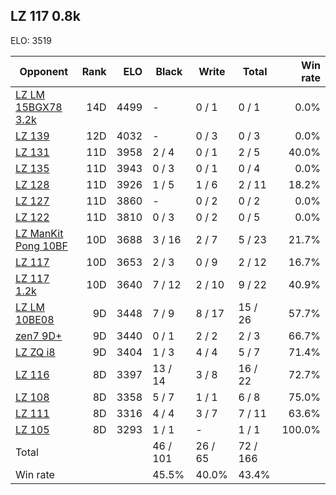 ## LZ 117 0.8k ##

ELO: 3519

Opponent | Rank | ELO | Black | Write | Total | Win rate
---------|-----:|----:|-------|-------|-------|-------:
[LZ LM 15BGX78 3.2k](LZ%20LM%2015BGX78%203.2k.md) | 14D | 4499 | - | 0 / 1 | 0 / 1 | 0.0%
[LZ 139](LZ%20139.md) | 12D | 4032 | - | 0 / 3 | 0 / 3 | 0.0%
[LZ 131](LZ%20131.md) | 11D | 3958 | 2 / 4 | 0 / 1 | 2 / 5 | 40.0%
[LZ 135](LZ%20135.md) | 11D | 3943 | 0 / 3 | 0 / 1 | 0 / 4 | 0.0%
[LZ 128](LZ%20128.md) | 11D | 3926 | 1 / 5 | 1 / 6 | 2 / 11 | 18.2%
[LZ 127](LZ%20127.md) | 11D | 3860 | - | 0 / 2 | 0 / 2 | 0.0%
[LZ 122](LZ%20122.md) | 11D | 3810 | 0 / 3 | 0 / 2 | 0 / 5 | 0.0%
[LZ ManKit Pong 10BF](LZ%20ManKit%20Pong%2010BF.md) | 10D | 3688 | 3 / 16 | 2 / 7 | 5 / 23 | 21.7%
[LZ 117](LZ%20117.md) | 10D | 3653 | 2 / 3 | 0 / 9 | 2 / 12 | 16.7%
[LZ 117 1.2k](LZ%20117%201.2k.md) | 10D | 3640 | 7 / 12 | 2 / 10 | 9 / 22 | 40.9%
[LZ LM 10BE08](LZ%20LM%2010BE08.md) | 9D | 3448 | 7 / 9 | 8 / 17 | 15 / 26 | 57.7%
[zen7 9D+](zen7%209D+.md) | 9D | 3440 | 0 / 1 | 2 / 2 | 2 / 3 | 66.7%
[LZ ZQ i8](LZ%20ZQ%20i8.md) | 9D | 3404 | 1 / 3 | 4 / 4 | 5 / 7 | 71.4%
[LZ 116](LZ%20116.md) | 8D | 3397 | 13 / 14 | 3 / 8 | 16 / 22 | 72.7%
[LZ 108](LZ%20108.md) | 8D | 3358 | 5 / 7 | 1 / 1 | 6 / 8 | 75.0%
[LZ 111](LZ%20111.md) | 8D | 3316 | 4 / 4 | 3 / 7 | 7 / 11 | 63.6%
[LZ 105](LZ%20105.md) | 8D | 3293 | 1 / 1 | - | 1 / 1 | 100.0%
Total | | | 46 / 101 | 26 / 65 | 72 / 166 | 
Win rate| | | 45.5% | 40.0% | 43.4% | 

